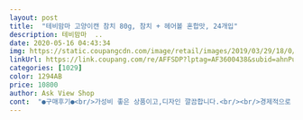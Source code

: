 ```yaml
---
layout: post 
title:  "테비맘마 고양이캔 참치 80g, 참치 + 헤어볼 혼합맛, 24개입" 
description: 테비맘마  ..
date: 2020-05-16 04:43:34 
img: https://static.coupangcdn.com/image/retail/images/2019/03/29/18/0/1408250e-d941-4a62-87cf-15a19aba48dc.jpg 
linkUrl: https://link.coupang.com/re/AFFSDP?lptag=AF3600438&subid=ahnPublicAsk&pageKey=205838305&itemId=606524560&vendorItemId=4590494901&traceid=V0-113-c91963ef7fbe070b 
categories: [1029] 
color: 1294AB 
price: 10800 
author: Ask View Shop 
cont:  "●구매후기●<br/>가성비 좋은 상품이고,디자인 깔끔합니다.<br/><br/>경제적으로 효율적인 상품이네요.<br/><br/>구매하게 되었습니다!!!<br/>구매하시면 좋을거 같아요.<br/><br/>글고 배송 와!!!  저녁에 구매 담날 새벽3시까지 안자고 미드보는데 소리가나서 나가봤더니 앞에두시고 가셨더라구요 대박!  쿠팡 배송 쵝오<br/>길고양이를 주려고 샀어요 가격도 싸고 리뷰도 좋아서 구매했는데 구매하길 잘했단생각이 듭니다 저는 빌라에 살아요 동네가 약간 구석진곳에 있는데 제가 남편이랑 연애할때부터 챙겨주던 애들이예요 이틀에한번 물갈아주고 겨울에는 집만들어주고 했는데 다행히 1층 사시는분과 저희집에 다 고양이를 키우고있어서 서로 밥을챙겨준답니다 외국인동네라서 그런지 아무도 터치하는사람 없고 심지어 한국인분들도 뭐라하시지않고 쓰레기봉지 뜯어내서 어지럽히는거보다 낫다시며 쥐가없다믄서ㅎㅎ 아주 어릴때보던 새끼냥이가 어른이되어갈때쯤 갑자기 없어져서 최근 맘이 좀 그렇더라구요 ㅠㅜ 캔도 한번씩주다가 똑 떨어져서 쿠팡을 봤더니 원래먹이는 아 캔과 안에 내용물과 냄새가 비슷하네요 길냥이 조녀석은 지금 아픈녀석이라서 사료를 먹기힘들어해서 오늘 혼자서 캔두개를 뚝딱하더라구요 나머지 냥이들도 양보하는 눈치 다들 차로 숨어버리곤 음.<br/> .<br/> .<br/> 얼릉 좋아졌음 좋겠네요 혹시나싶어 집 고냉이들에게 물에말아서 줬더니 둘다 맛있게 캔하나를 싹 비워 내더군요 뿌듯! !!가격이 안오르길 바라면서 떨어지면 또 살 생각 입니다ㅎ<br/>나쁘지 않아요.<br/><br/>다묘가정이거나 많은 길냥이들 급여하시는 분들이<br/>둘째냥이는 처음 먹어보는 테비맘마캔을 정말 너무도 맛있게 먹네요.<br/> 아이 입맛에 맞나봐요.<br/>참고로, 저희 둘째는 팬캔은 절대로 입에도 안대고 연어맛이 첨가된 종류는 먹지않는, 자신만의 입맛이 뚜렷한 아이에요.<br/><br/>먹고나서 소화가 잘되는지 , 구토나 변의 이상이나 변화는<br/>먹였는데 정말정말  환장합니다!!!<br/>사람이 먹는 참치통조림에 입맛다시는거 보고<br/>사료도 세 아이가 입맛이 각각 다 달라서, 매번 먹일 사료도 각기 구매하고, 간식류도 츄르와 스캔(물론,그 중에서도 맛에 따라 선호도가 또 달라요)을 제외하고, 그 외에는 선호하는 캔과 파우치류가 우리집 세 냥이들은 모두 서로 달라요.<br/>그래서, 저는 늘 고양이 각자의 입맛에 맞춰, 사료든 간식이든, 모두 따로 맞춰 구매하여 급여하고 있어요.<br/><br/>아이들마다 호불호가  있을수 있겠지만,<br/>아이들이 잘 먹어만 준다면 가격대비 적절하며,<br/>야채랑물과 섞어서 습식으로<br/>없었고, 눈꼽이나 귀지등의 다른 이상도 나타나지 않았어요.<br/><br/>와이렇게  잘 먹을줄 알았음  진작 사줄껄 그랬어요<br/>우리 둘째에게 참치+타우린 맛으로 먹여보고 싶네요.<br/><br/>우리 첫째냥이는 소화기관이 특히 예민한 아이인데,<br/>우선 입맛 까다로운 우리집 세 냥이들에게 시식을 시켜보았어요.<br/> 우리집 세 아이들 중 막내는 비린냄새가 나는 간식은 거부하는 아이여서 냄새만 맡고 먹지 않았지만,<br/>이 정도면 기호성은 괜찮은편이에요.<br/><br/>재구매의사 2백프로!!!<br/>정말 대 만족이네요!!!<br/>제가다  배가 부르네요<br/>젤리가 포함된 제형이라 급여전 살짝 으깨주셔야 해요.<br/><br/>첫째 냥이와 둘째 냥이는 잘먹었어요.<br/><br/>캔 약간작지만 엄청 압축해서 퍼도퍼도 나오네요<br/>쿠팡체험단에 초대되어 상품을 받아보게 되었어요.<br/><br/>한캔은 오버고요  ... <br/>.<br/> 저는  3분에1만 줬어요<br/>후기도 좋고, 가성비도 갑이고요<br/>" 
---
```

